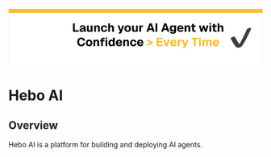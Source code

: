 ![hebo](img/hebo.png)

# Hebo AI

## Overview

Hebo AI is a platform for building and deploying AI agents.


